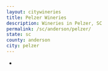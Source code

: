 ```yaml
---
layout: citywineries
title: Pelzer Wineries
description: Wineries in Pelzer, SC
permalink: /sc/anderson/pelzer/
state: sc
county: anderson
city: pelzer
---
```

-
